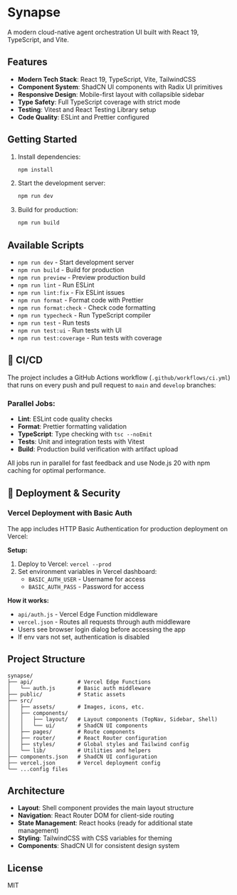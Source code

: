 # Synapse

A modern cloud-native agent orchestration UI built with React 19, TypeScript, and Vite.

## Features

- **Modern Tech Stack**: React 19, TypeScript, Vite, TailwindCSS
- **Component System**: ShadCN UI components with Radix UI primitives
- **Responsive Design**: Mobile-first layout with collapsible sidebar
- **Type Safety**: Full TypeScript coverage with strict mode
- **Testing**: Vitest and React Testing Library setup
- **Code Quality**: ESLint and Prettier configured

## Getting Started

1. Install dependencies:
   ```bash
   npm install
   ```

2. Start the development server:
   ```bash
   npm run dev
   ```

3. Build for production:
   ```bash
   npm run build
   ```

## Available Scripts

- `npm run dev` - Start development server
- `npm run build` - Build for production
- `npm run preview` - Preview production build
- `npm run lint` - Run ESLint
- `npm run lint:fix` - Fix ESLint issues
- `npm run format` - Format code with Prettier
- `npm run format:check` - Check code formatting
- `npm run typecheck` - Run TypeScript compiler
- `npm run test` - Run tests
- `npm run test:ui` - Run tests with UI
- `npm run test:coverage` - Run tests with coverage

## 🔄 CI/CD

The project includes a GitHub Actions workflow (`.github/workflows/ci.yml`) that runs on every push and pull request to `main` and `develop` branches:

### Parallel Jobs:
- **Lint**: ESLint code quality checks
- **Format**: Prettier formatting validation  
- **TypeScript**: Type checking with `tsc --noEmit`
- **Tests**: Unit and integration tests with Vitest
- **Build**: Production build verification with artifact upload

All jobs run in parallel for fast feedback and use Node.js 20 with npm caching for optimal performance.

## 🔐 Deployment & Security

### Vercel Deployment with Basic Auth

The app includes HTTP Basic Authentication for production deployment on Vercel:

**Setup:**
1. Deploy to Vercel: `vercel --prod`
2. Set environment variables in Vercel dashboard:
   - `BASIC_AUTH_USER` - Username for access
   - `BASIC_AUTH_PASS` - Password for access

**How it works:**
- `api/auth.js` - Vercel Edge Function middleware
- `vercel.json` - Routes all requests through auth middleware
- Users see browser login dialog before accessing the app
- If env vars not set, authentication is disabled

## Project Structure

```
synapse/
├── api/              # Vercel Edge Functions
│   └── auth.js       # Basic auth middleware
├── public/           # Static assets
├── src/
│   ├── assets/       # Images, icons, etc.
│   ├── components/
│   │   ├── layout/   # Layout components (TopNav, Sidebar, Shell)
│   │   └── ui/       # ShadCN UI components
│   ├── pages/        # Route components
│   ├── router/       # React Router configuration
│   ├── styles/       # Global styles and Tailwind config
│   └── lib/          # Utilities and helpers
├── components.json   # ShadCN UI configuration
├── vercel.json       # Vercel deployment config
└── ...config files
```

## Architecture

- **Layout**: Shell component provides the main layout structure
- **Navigation**: React Router DOM for client-side routing
- **State Management**: React hooks (ready for additional state management)
- **Styling**: TailwindCSS with CSS variables for theming
- **Components**: ShadCN UI for consistent design system

## License

MIT